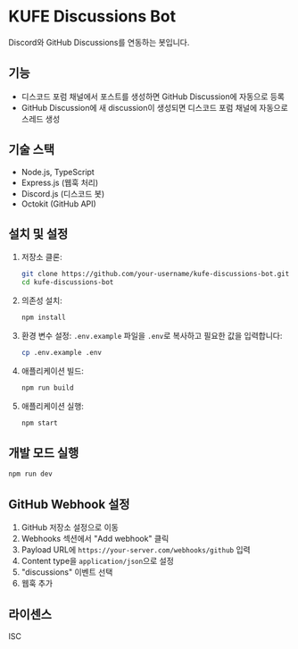 # KUFE Discussions Bot

Discord와 GitHub Discussions를 연동하는 봇입니다.

## 기능

- 디스코드 포럼 채널에서 포스트를 생성하면 GitHub Discussion에 자동으로 등록
- GitHub Discussion에 새 discussion이 생성되면 디스코드 포럼 채널에 자동으로 스레드 생성

## 기술 스택

- Node.js, TypeScript
- Express.js (웹훅 처리)
- Discord.js (디스코드 봇)
- Octokit (GitHub API)

## 설치 및 설정

1. 저장소 클론:
   ```bash
   git clone https://github.com/your-username/kufe-discussions-bot.git
   cd kufe-discussions-bot
   ```

2. 의존성 설치:
   ```bash
   npm install
   ```

3. 환경 변수 설정:
   `.env.example` 파일을 `.env`로 복사하고 필요한 값을 입력합니다:
   ```bash
   cp .env.example .env
   ```

4. 애플리케이션 빌드:
   ```bash
   npm run build
   ```

5. 애플리케이션 실행:
   ```bash
   npm start
   ```

## 개발 모드 실행

```bash
npm run dev
```

## GitHub Webhook 설정

1. GitHub 저장소 설정으로 이동
2. Webhooks 섹션에서 "Add webhook" 클릭
3. Payload URL에 `https://your-server.com/webhooks/github` 입력
4. Content type을 `application/json`으로 설정
5. "discussions" 이벤트 선택
6. 웹훅 추가

## 라이센스

ISC 